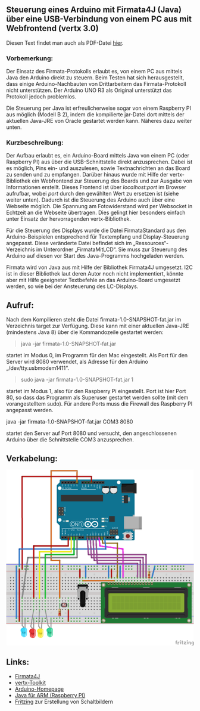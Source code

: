## Steuerung eines Arduino mit Firmata4J (Java) über eine USB-Verbindung von einem PC aus mit Webfrontend (vertx 3.0)

Diesen Text findet man auch als PDF-Datei [hier](https://github.com/menzelths/firmata/blob/master/src/main/resources/FirmataMitLCD/Anleitung.pdf).


### Vorbemerkung:
Der Einsatz des Firmata-Protokolls erlaubt es, von einem PC aus mittels Java den Arduino direkt zu steuern. Beim Testen hat sich herausgestellt, dass einige Arduino-Nachbauten von Drittarbeitern das Firmata-Protokoll nicht unterstützen. Der Arduino UNO R3 als Original unterstützt das Protokoll jedoch problemlos.

Die Steuerung per Java ist erfreulicherweise sogar von einem Raspberry PI aus möglich (Modell B 2), indem die kompilierte jar-Datei dort mittels der aktuellen Java-JRE von Oracle gestartet werden kann. Näheres dazu weiter unten.

### Kurzbeschreibung:
Der Aufbau erlaubt es, ein Arduino-Board mittels Java von einem PC (oder Raspberry PI) aus über die USB-Schnittstelle direkt anzusprechen. Dabei ist es möglich, Pins ein- und auszulesen, sowie Textnachrichten an das Board zu senden und zu empfangen.
Darüber hinaus wurde mit Hilfe der vertx-Bibliothek ein Webfrontend zur Steuerung des Boards und zur Ausgabe von Informationen erstellt. Dieses Frontend ist über *localhost:port* im Browser aufrufbar, wobei *port* durch den gewählten Wert zu ersetzen ist (siehe weiter unten).
Dadurch ist die Steuerung des Arduino auch über eine Webseite möglich. Die Spannung am Fotowiderstand wird per Websocket in Echtzeit an die Webseite übertragen. Dies gelingt hier besonders einfach unter Einsatz der hervorragenden vertx-Bibliothek.

Für die Steuerung des Displays wurde die Datei FirmataStandard aus den Arduino-Beispielen entsprechend für Textempfang und Display-Steuerung angepasst. Diese veränderte Datei befindet sich im „Ressources“-Verzeichnis im Unterordner „FirmataMitLCD“. Sie muss zur Steuerung des Arduino auf diesen vor Start des Java-Programms hochgeladen werden.

Firmata wird von Java aus mit Hilfe der Bibliothek Firmata4J umgesetzt. I2C ist in dieser Bibliothek laut deren Autor noch nicht implementiert, könnte aber mit Hilfe geeigneter Textbefehle an das Arduino-Board umgesetzt werden, so wie bei der Ansteuerung des LC-Displays.

## Aufruf:
Nach dem Kompilieren steht die Datei firmata-1.0-SNAPSHOT-fat.jar im Verzeichnis target zur Verfügung. Diese kann mit einer aktuellen Java-JRE (mindestens Java 8) über die Kommandozeile gestartet werden:

> java -jar firmata-1.0-SNAPSHOT-fat.jar

startet im Modus 0, im Programm für den Mac eingestellt. Als Port für den Server wird 8080 verwendet, als Adresse für den Arduino „/dev/tty.usbmodem1411“.

> sudo java -jar firmata-1.0-SNAPSHOT-fat.jar 1

startet im Modus 1, also für den Raspberry Pi eingestellt. Port ist hier Port 80, so dass das Programm als Superuser gestartet werden sollte (mit dem vorangestelltem sudo). Für andere Ports muss die Firewall des Raspberry PI angepasst werden.

  java -jar firmata-1.0-SNAPSHOT-fat.jar COM3 8080

startet den Server auf Port 8080 und versucht, den angeschlossenen Arduino über die Schnittstelle COM3 anzusprechen.

## Verkabelung:

![Arduino-Verkabelung](https://github.com/menzelths/firmata/blob/master/src/main/resources/FirmataMitLCD/firmataDisplay.png)

## Links:
- [Firmata4J](https://github.com/kurbatov/firmata4j)
- [vertx-Toolkit](http://vertx.io/)
- [Arduino-Homepage](https://www.arduino.cc/)
- [Java für ARM (Raspberry PI)](http://www.oracle.com/technetwork/java/javase/downloads/jdk8-arm-downloads-2187472.html)
- [Fritzing](http://fritzing.org/home/) zur Erstellung von Schaltbildern

